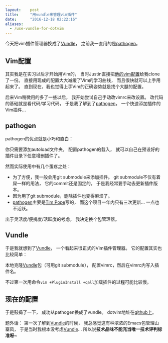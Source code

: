 ```yaml
---
layout:    post
title:     "用vundle来管理vim插件"
date:      "2016-12-18 02:22:16"
aliases:
  - /use-vundle-for-dotvim
---
```


今天把vim插件管理器换成了[Vundle][vundle]，
之前我一直用的是[pathogen][pathogen]。

<!--MORE-->


## Vim配置

其实我是在实习以后才开始用Vim的，
当时Justin直接把[他的vim配置][dotvim-justin]给我clone了一份。
直接用现成的配置大大减缓了Vim的学习曲线，
而且很快就可以上手用起来了。
直到现在，我也觉得上手Vim的正确姿势就是找个大腿的配置。

后来Vim稍微用的多了一些以后，
我开始尝试自己手动改vimrc来改设置。
改代码的基础就是看代码/学习代码，
于是我了解到了[pathogen][pathogen]，
一个快速添加插件的Vim插件...


## pathogen

pathogen的优点就是小巧和直白：

你只需要添加autoload文件夹，
配置pathogen的载入，
就可以自己在预设好的插件目录下任意增删插件了。

然而实际使用中有几个蛋疼之处：

* 为了方便，我一般会用git submodule来添加插件。
git submodule不仅有着屎一样的用法，
它的commit还是固定的，
于是我经常要手动去更新插件版本。
* 因为用了git submodule，删除插件也变得麻烦了。
* [pathogen][pathogen]主要是[Tim Pope][tpope]写的，
而这个项目一年内只有三次更新…
一点也不活跃。

出于灵活度/便携度/活跃度的考虑，
我决定换个包管理器。


## Vundle

于是我就想到了[Vundle][vundle]，
一个看起来很正式的Vim插件管理器。
它的配置其实也比较简单：

本地克隆[Vundle][vundle]包（可用git submodule），
配置vimrc，然后在vimrc内写入插件名。

不过第一次用命令`vim +PluginInstall +qall`加载插件的过程可能比较慢。


## 现在的配置

于是鼓捣了一下，
成功从pathogen换成了vundle。
dotvim地址在[github上][dotvim]。

题外话：
第一次了解到[Vundle][vundle]的时候，
我总感觉这有种浓浓的Emacs包管理山寨风，
于是当时我根本没考虑[Vundle][vundle]…
所以说**技术品味不能充当唯一技术评判标准呀~**

[vundle]:          https://github.com/VundleVim/Vundle.vim
[pathogen]:        https://github.com/tpope/vim-pathogen
[dotvim-justin]:   https://github.com/LKI/dotvim
[tpope]:           https://github.com/tpope
[dotvim]:          https://github.com/LKI/dotvim
